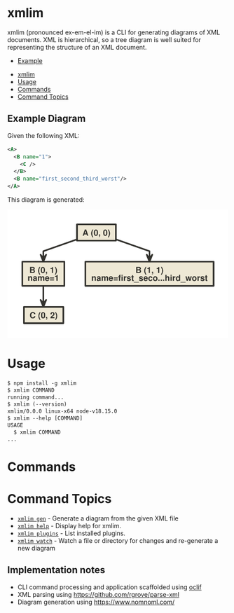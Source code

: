 # xmlim

xmlim (pronounced ex-em-el-im) is a CLI for generating diagrams of XML documents. XML is hierarchical, so a tree diagram is well suited for representing the structure of an XML document.

* [Example](#example-diagram)
<!-- toc -->
* [xmlim](#xmlim)
* [Usage](#usage)
* [Commands](#commands)
* [Command Topics](#command-topics)
<!-- tocstop -->

## Example Diagram

Given the following XML:

```xml
<A>
  <B name="1">
    <C />
  </B>
  <B name="first_second_third_worst"/>
</A>
```

This diagram is generated:

![example_diagram](test/examples/example1.svg)

# Usage

<!-- usage -->
```sh-session
$ npm install -g xmlim
$ xmlim COMMAND
running command...
$ xmlim (--version)
xmlim/0.0.0 linux-x64 node-v18.15.0
$ xmlim --help [COMMAND]
USAGE
  $ xmlim COMMAND
...
```
<!-- usagestop -->

# Commands

<!-- commands -->
# Command Topics

* [`xmlim gen`](docs/gen.md) - Generate a diagram from the given XML file
* [`xmlim help`](docs/help.md) - Display help for xmlim.
* [`xmlim plugins`](docs/plugins.md) - List installed plugins.
* [`xmlim watch`](docs/watch.md) - Watch a file or directory for changes and re-generate a new diagram

<!-- commandsstop -->

## Implementation notes

- CLI command processing and application scaffolded using [oclif](https://github.com/oclif/oclif)
- XML parsing using https://github.com/rgrove/parse-xml
- Diagram generation using https://www.nomnoml.com/
